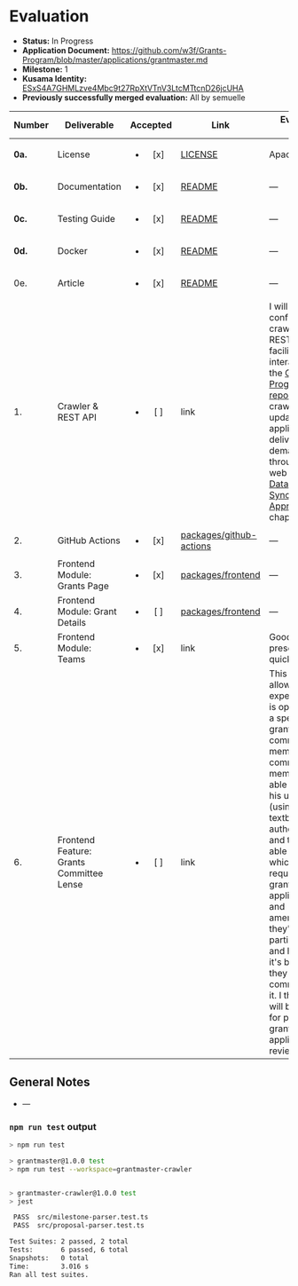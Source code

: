 # Evaluation

- **Status:** In Progress
- **Application Document:** https://github.com/w3f/Grants-Program/blob/master/applications/grantmaster.md
- **Milestone:** 1
- **Kusama Identity:** [ESxS4A7GHMLzve4Mbc9t27RpXtVTnV3LtcMTtcnD26jcUHA](https://polkascan.io/pre/kusama/account/ESxS4A7GHMLzve4Mbc9t27RpXtVTnV3LtcMTtcnD26jcUHA)
- **Previously successfully merged evaluation:** All by semuelle

| Number | Deliverable | Accepted | Link | Evaluation Notes |
| ------ | ----------- | :------: | ---- |----------------- |
| **0a.** | License | <ul><li>[x] </li></ul> | [LICENSE](https://github.com/Zaniyar/grantmaster/blob/6db30291e2687355dc683c0016de6164093a9b6d/LICENSE) | Apache 2.0 |
| **0b.** | Documentation | <ul><li>[x] </li></ul> | [README](https://github.com/Zaniyar/grantmaster/blob/6db30291e2687355dc683c0016de6164093a9b6d/README.md) | — |
| **0c.** | Testing Guide | <ul><li>[x] </li></ul> | [README](https://github.com/Zaniyar/grantmaster/tree/6db30291e2687355dc683c0016de6164093a9b6d#run-tests) | — |
| **0d.** | Docker | <ul><li>[x] </li></ul> | [README](https://github.com/Zaniyar/grantmaster/tree/6db30291e2687355dc683c0016de6164093a9b6d#run-with-docker) | — |
| 0e. | Article | <ul><li>[x] </li></ul> | [README](https://github.com/Zaniyar/grantmaster/blob/6db30291e2687355dc683c0016de6164093a9b6d/README.md) | — |
| 1. | Crawler & REST API | <ul><li>[ ] </li></ul> | link | I will develop a configurable crawler and a REST API that facilitates interaction with the [Grants-Program GitHub repository](https://github.com/w3f/Grants-Program). The crawler will update specific applications or deliveries on demand through the web UI (see [Data Synchronization Approach](#data-synchronization-approach) chapter). |
| 2. | GitHub Actions | <ul><li>[x] </li></ul> | [packages/github-actions](https://github.com/Zaniyar/grantmaster/blob/d8e4375802f2e8ece3c5e71ef02269270509a3f2/packages/github-actions/README.md) | — |
| 3. | Frontend Module: Grants Page | <ul><li>[x] </li></ul> | [packages/frontend](https://github.com/Zaniyar/grantmaster/blob/d8e4375802f2e8ece3c5e71ef02269270509a3f2/packages/frontend/src/components/PullRequestSummaryList.tsx) | — |
| 4. | Frontend Module: Grant Details | <ul><li>[ ] </li></ul> | [packages/frontend](https://github.com/Zaniyar/grantmaster/blob/d8e4375802f2e8ece3c5e71ef02269270509a3f2/packages/frontend/src/components/PullRequestDetail.tsx) | — |
| 5. | Frontend Module: Teams | <ul><li>[x] </li></ul> | link | Good presentation, quick search |
| 6. | Frontend Feature: Grants Committee Lense | <ul><li>[ ] </li></ul> | link | This feature will allow a user experience that is optimised to a specific grants committee member. The committee member will be able to provide his username (using simple textbox without authentication) and they'll be able to see in which pull requests for grants applications and amendments they've participated and how long it's been since they last commented on it. I think this will be useful for priorizing grant application reviews. |


## General Notes

- —

### `npm run test` output

```sh
> npm run test

> grantmaster@1.0.0 test
> npm run test --workspace=grantmaster-crawler


> grantmaster-crawler@1.0.0 test
> jest

 PASS  src/milestone-parser.test.ts
 PASS  src/proposal-parser.test.ts

Test Suites: 2 passed, 2 total
Tests:       6 passed, 6 total
Snapshots:   0 total
Time:        3.016 s
Ran all test suites.
```
